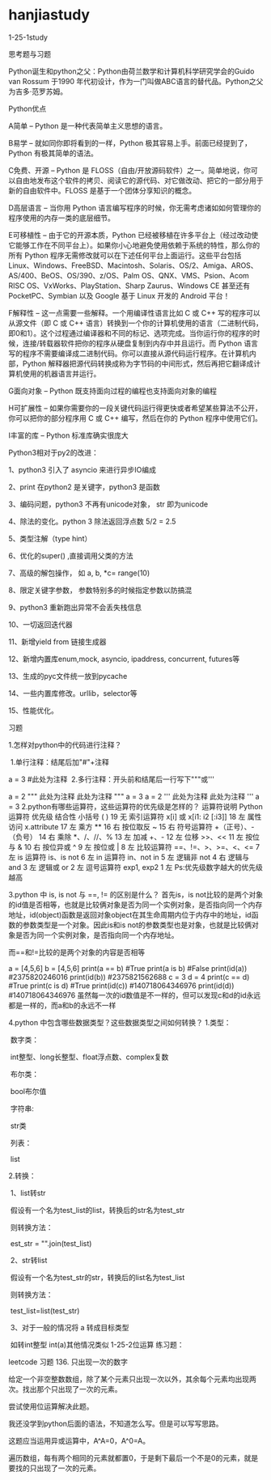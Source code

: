 # hanjiastudy
1-25-1study

思考题与习题

Python诞生和python之父：Python由荷兰数学和计算机科学研究学会的Guido van Rossum 于1990 年代初设计，作为一门叫做ABC语言的替代品。Python之父为吉多·范罗苏姆。

Python优点

A简单 – Python 是一种代表简单主义思想的语言。

B易学 – 就如同你即将看到的一样，Python 极其容易上手。前面已经提到了，Python 有极其简单的语法。

C免费、开源 – Python 是 FLOSS（自由/开放源码软件）之一。简单地说，你可以自由地发布这个软件的拷贝、阅读它的源代码、对它做改动、把它的一部分用于新的自由软件中。FLOSS 是基于一个团体分享知识的概念。

D高层语言 – 当你用 Python 语言编写程序的时候，你无需考虑诸如如何管理你的程序使用的内存一类的底层细节。

E可移植性 – 由于它的开源本质，Python 已经被移植在许多平台上（经过改动使它能够工作在不同平台上）。如果你小心地避免使用依赖于系统的特性，那么你的所有 Python 程序无需修改就可以在下述任何平台上面运行。这些平台包括 Linux、Windows、FreeBSD、Macintosh、Solaris、OS/2、Amiga、AROS、AS/400、BeOS、OS/390、z/OS、Palm OS、QNX、VMS、Psion、Acom RISC OS、VxWorks、PlayStation、Sharp Zaurus、Windows CE 甚至还有 PocketPC、Symbian 以及 Google 基于 Linux 开发的 Android 平台！

F解释性 – 这一点需要一些解释。一个用编译性语言比如 C 或 C++ 写的程序可以从源文件（即 C 或 C++ 语言）转换到一个你的计算机使用的语言（二进制代码，即0和1）。这个过程通过编译器和不同的标记、选项完成。当你运行你的程序的时候，连接/转载器软件把你的程序从硬盘复制到内存中并且运行。而 Python 语言写的程序不需要编译成二进制代码。你可以直接从源代码运行程序。在计算机内部，Python 解释器把源代码转换成称为字节码的中间形式，然后再把它翻译成计算机使用的机器语言并运行。

G面向对象 – Python 既支持面向过程的编程也支持面向对象的编程

H可扩展性 – 如果你需要你的一段关键代码运行得更快或者希望某些算法不公开，你可以把你的部分程序用 C 或 C++ 编写，然后在你的 Python 程序中使用它们。

I丰富的库 – Python 标准库确实很庞大

Python3相对于py2的改进：

1、python3 引入了 asyncio 来进行异步IO编成

2、print 在python2 是关键字，python3 是函数

3、编码问题，python3 不再有unicode对象， str 即为unicode

4、除法的变化。python 3 除法返回浮点数 5/2 = 2.5

5、类型注解（type hint）

6、优化的super() ,直接调用父类的方法

7、高级的解包操作， 如 a, b, *c= range(10)

8、限定关键字参数， 参数特别多的时候指定参数以防搞混

9、python3 重新跑出异常不会丢失栈信息

10、一切返回迭代器

11、新增yield from 链接生成器

12、新增内置库enum,mock, asyncio, ipaddress, concurrent, futures等

13、生成的pyc文件统一放到pycache

14、一些内置库修改。urllib，selector等

15、性能优化。

习题

1.怎样对python中的代码进行注释？

​ 1.单行注释：结尾后加"#"+注释

a = 3     #此处为注释
​ 2.多行注释：开头前和结尾后一行写下"""或'''

a = 2
"""
此处为注释
此处为注释
"""
a = 3
a = 2
'''
此处为注释
此处为注释
'''
a = 3
2.python有哪些运算符，这些运算符的优先级是怎样的？
运算符说明	Python运算符	优先级	结合性
小括号	( )	19	无
索引运算符	x[i] 或 x[i1: i2 [:i3]]	18	左
属性访问	x.attribute	17	左
乘方	**	16	右
按位取反	~	15	右
符号运算符	+（正号）、-（负号）	14	右
乘除	*、/、//、%	13	左
加减	+、-	12	左
位移	>>、<<	11	左
按位与	&	10	右
按位异或	^	9	左
按位或	|	8	左
比较运算符	==、!=、>、>=、<、<=	7	左
is 运算符	is、is not	6	左
in 运算符	in、not in	5	左
逻辑非	not	4	右
逻辑与	and	3	左
逻辑或	or	2	左
逗号运算符	exp1, exp2	1	左
Ps:优先级数字越大的优先级越高

3.python 中 is, is not 与 ==, != 的区别是什么？
首先is，is not比较的是两个对象的id值是否相等，也就是比较俩对象是否为同一个实例对象，是否指向同一个内存地址，id(object)函数是返回对象object在其生命周期内位于内存中的地址，id函数的参数类型是一个对象。因此is和is not的参数类型也是对象，也就是比较俩对象是否为同一个实例对象，是否指向同一个内存地址。

而==和!=比较的是两个对象的内容是否相等

a = [4,5,6]
b = [4,5,6]
print(a == b)       #True
print(a is b)       #False
print(id(a))        #2375820246016
print(id(b))        #2375821562688
c = 3
d = 4
print(c == d)       #True
print(c is d)       #True
print(id(c))        #140718064346976
print(id(d))        #140718064346976
虽然每一次的id数值是不一样的，但可以发现c和d的id永远都是一样的，而a和b的永远不一样

4.python 中包含哪些数据类型？这些数据类型之间如何转换？
1.类型：

​ 数字类：

​ int整型、long长整型、float浮点数、complex复数

​ 布尔类：

​ bool布尔值

​ 字符串:

​ str类

​ 列表：

​ list

2.转换：

​ 1、list转str

​ 假设有一个名为test_list的list，转换后的str名为test_str

​ 则转换方法：

​ est_str = "".join(test_list)

​ 2、str转list

​ 假设有一个名为test_str的str，转换后的list名为test_list

​ 则转换方法：

​ test_list=list(test_str)

​ 3、对于一般的情况将 a 转成目标类型

​ 如转int整型 int(a)其他情况类似
1-25-2位运算
练习题：

leetcode 习题 136. 只出现一次的数字

给定一个非空整数数组，除了某个元素只出现一次以外，其余每个元素均出现两次。找出那个只出现了一次的元素。

尝试使用位运算解决此题。

我还没学到python后面的语法，不知道怎么写。但是可以写写思路。

这题应当运用异或运算中，A^A=0，A^0=A。

遍历数组，每有两个相同的元素就都置0，于是剩下最后一个不是0的元素，就是要找的只出现了一次的元素。


